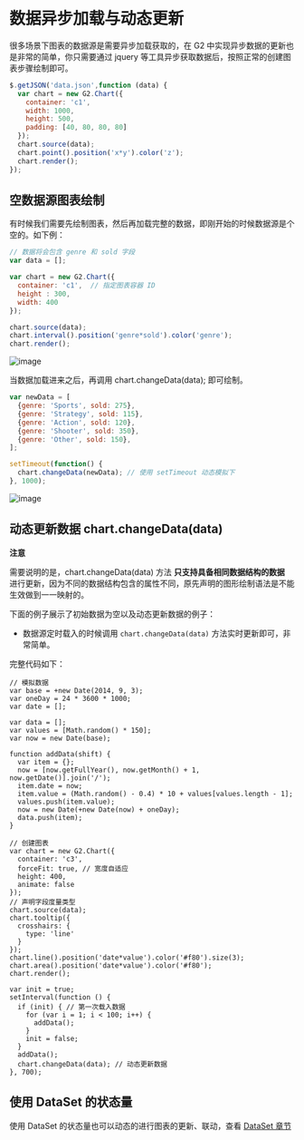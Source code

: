 <!--
index: 20
title: 数据异步加载与动态更新
resource:
  jsFiles:
    - ${url.dataSet}
    - ${url.g2}
-->

# 数据异步加载与动态更新

很多场景下图表的数据源是需要异步加载获取的，在 G2 中实现异步数据的更新也是非常的简单，你只需要通过 jquery 等工具异步获取数据后，按照正常的创建图表步骤绘制即可。

```js
$.getJSON('data.json',function (data) {
  var chart = new G2.Chart({
    container: 'c1',
    width: 1000,
    height: 500,
    padding: [40, 80, 80, 80]
  });
  chart.source(data);
  chart.point().position('x*y').color('z');
  chart.render();
});
```

## 空数据源图表绘制

有时候我们需要先绘制图表，然后再加载完整的数据，即刚开始的时候数据源是个空的。如下例：

```js
// 数据将会包含 genre 和 sold 字段
var data = [];

var chart = new G2.Chart({
  container: 'c1',  // 指定图表容器 ID
  height : 300,
  width: 400
});

chart.source(data);
chart.interval().position('genre*sold').color('genre');
chart.render();
```

![image](https://zos.alipayobjects.com/skylark/f8f8e93d-795f-448c-8266-2de812c9b6b1/attach/2378/b69c3a292a44a307/image.png)

当数据加载进来之后，再调用 chart.changeData(data); 即可绘制。

```js
var newData = [
  {genre: 'Sports', sold: 275},
  {genre: 'Strategy', sold: 115},
  {genre: 'Action', sold: 120},
  {genre: 'Shooter', sold: 350},
  {genre: 'Other', sold: 150},
];

setTimeout(function() {
  chart.changeData(newData); // 使用 setTimeout 动态模拟下
}, 1000);
```

![image](https://zos.alipayobjects.com/skylark/bd3effe5-d3c9-4227-afeb-f9393a5a9db4/attach/2378/c6e760a5197d9fb1/image.png)

## 动态更新数据 chart.changeData(data)

**注意**

需要说明的是，chart.changeData(data) 方法 **只支持具备相同数据结构的数据** 进行更新，因为不同的数据结构包含的属性不同，原先声明的图形绘制语法是不能生效做到一一映射的。

下面的例子展示了初始数据为空以及动态更新数据的例子：

- 数据源定时载入的时候调用 `chart.changeData(data)` 方法实时更新即可，非常简单。

<div id="c3"></div>

完整代码如下：

```js+
// 模拟数据
var base = +new Date(2014, 9, 3);
var oneDay = 24 * 3600 * 1000;
var date = [];

var data = [];
var values = [Math.random() * 150];
var now = new Date(base);

function addData(shift) {
  var item = {};
  now = [now.getFullYear(), now.getMonth() + 1, now.getDate()].join('/');
  item.date = now;
  item.value = (Math.random() - 0.4) * 10 + values[values.length - 1];
  values.push(item.value);
  now = new Date(+new Date(now) + oneDay);
  data.push(item);
}

// 创建图表
var chart = new G2.Chart({
  container: 'c3',
  forceFit: true, // 宽度自适应
  height: 400,
  animate: false
});
// 声明字段度量类型
chart.source(data);
chart.tooltip({
  crosshairs: {
    type: 'line'
  }
});
chart.line().position('date*value').color('#f80').size(3);
chart.area().position('date*value').color('#f80');
chart.render();

var init = true;
setInterval(function () {
  if (init) { // 第一次载入数据
    for (var i = 1; i < 100; i++) {
      addData();
    }
    init = false;
  }
  addData();
  chart.changeData(data); // 动态更新数据
}, 700);
```

## 使用 DataSet 的状态量

使用 DataSet 的状态量也可以动态的进行图表的更新、联动，查看 [DataSet 章节](data-set.html)